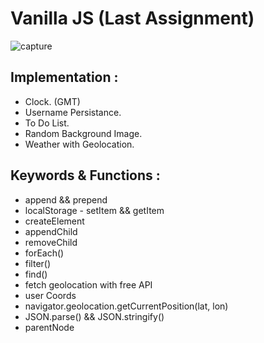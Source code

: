 # Vanilla JS (Last Assignment)

![capture](https://user-images.githubusercontent.com/45188497/90337244-21438280-e01c-11ea-89ac-dba2ce83057b.png)


## Implementation :



- Clock. (GMT)
- Username Persistance.
- To Do List.
- Random Background Image.
- Weather with Geolocation.

## Keywords & Functions :



- append && prepend
- localStorage - setItem && getItem
- createElement
- appendChild
- removeChild
- forEach()
- filter()
- find()
- fetch geolocation with free API
- user Coords
- navigator.geolocation.getCurrentPosition(lat, lon)
- JSON.parse() && JSON.stringify()
- parentNode

